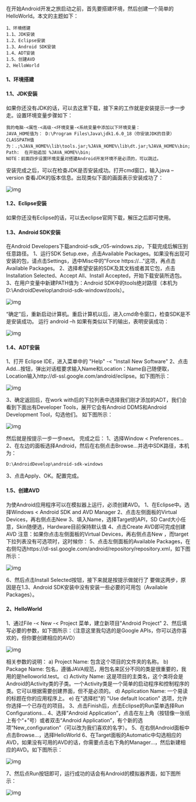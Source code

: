 在开始Android开发之旅启动之前，首先要搭建环境，然后创建一个简单的HelloWorld。本文的主题如下：
```  
1、环境搭建
1.1、JDK安装
1.2、Eclipse安装
1.3、Android SDK安装
1.4、ADT安装
1.5、创建AVD
2、HelloWorld
```
#### 1、环境搭建
#### 1.1、JDK安装
如果你还没有JDK的话，可以去这里下载，接下来的工作就是安装提示一步一步走。设置环境变量步骤如下：
```  
我的电脑-<属性-<高级-<环境变量-<系统变量中添加以下环境变量：
JAVA_HOME值为： D:\Program Files\Java\jdk1.6.0_18（你安装JDK的目录）
CLASSPATH值为：.;%JAVA_HOME%\lib\tools.jar;%JAVA_HOME%\lib\dt.jar;%JAVA_HOME%\bin;
Path:  在开始追加 %JAVA_HOME%\bin;
NOTE：前面四步设置环境变量对搭建Android开发环境不是必须的，可以跳过。
```
安装完成之后，可以在检查JDK是否安装成功。打开cmd窗口，输入java –version 查看JDK的版本信息。出现类似下面的画面表示安装成功了：

![img](http://emanual.github.io/md-android/img/basic_env/01_jdk.jpg)  
 
#### 1.2、Eclipse安装
如果你还没有Eclipse的话，可以去eclipse官网下载，解压之后即可使用。
#### 1.3、Android SDK安装
在Android Developers下载android-sdk_r05-windows.zip，下载完成后解压到任意路径。
1、运行SDK Setup.exe，点击Available Packages。如果没有出现可安装的包，请点击Settings，选中Misc中的"Force https://..."这项，再点击Available Packages。
2、选择希望安装的SDK及其文档或者其它包，点击Installation Selected、Accept All、Install Accepted，开始下载安装所选包。
3、在用户变量中新建PATH值为：Android SDK中的tools绝对路径（本机为D:\AndroidDevelop\android-sdk-windows\tools）。

![img](http://emanual.github.io/md-android/img/basic_env/01_sdk.jpg)  

“确定”后，重新启动计算机。重启计算机以后，进入cmd命令窗口，检查SDK是不是安装成功。 
运行 android –h 如果有类似以下的输出，表明安装成功：

![img](http://emanual.github.io/md-android/img/basic_env/01_sdk2.jpg) 

#### 1.4、ADT安装
1、打开 Eclipse IDE，进入菜单中的 "Help" -< "Install New Software"
2、点击Add...按钮，弹出对话框要求输入Name和Location：Name自己随便取，Location输入http://dl-ssl.google.com/android/eclipse。如下图所示：

![img](http://emanual.github.io/md-android/img/basic_env/01_sdk3.jpg) 

3、确定返回后，在work with后的下拉列表中选择我们刚才添加的ADT，我们会看到下面出有Developer Tools，展开它会有Android DDMS和Android Development Tool，勾选他们。 如下图所示：

![img](http://emanual.github.io/md-android/img/basic_env/01_sdk4.jpg) 

然后就是按提示一步一步next。
完成之后：
1、选择Window < Preferences...
2、在左边的面板选择Android，然后在右侧点击Browse...并选中SDK路径，本机为： 
```  
D:\AndroidDevelop\android-sdk-windows
```
3、点击Apply、OK。配置完成。
#### 1.5、创建AVD
为使Android应用程序可以在模拟器上运行，必须创建AVD。
1、在Eclipse中。选择Windows < Android SDK and AVD Manager
2、点击左侧面板的Virtual Devices，再右侧点击New
3、填入Name，选择Target的API，SD Card大小任意，Skin随便选，Hardware目前保持默认值 
4、点击Create AVD即可完成创建AVD
注意：如果你点击左侧面板的Virtual Devices，再右侧点击New ，而target下拉列表没有可选项时，这时候你：
5、点击左侧面板的Available Packages，在右侧勾选https://dl-ssl.google.com/android/repository/repository.xml，如下图所示：

![img](http://emanual.github.io/md-android/img/basic_env/01_sdk5.jpg) 
  
6、然后点击Install Selected按钮，接下来就是按提示做就行了
要做这两步，原因是在1.3、Android SDK安装中没有安装一些必要的可用包（Available Packages）。
#### 2、HelloWorld
1、通过File -< New -< Project 菜单，建立新项目"Android Project"
2、然后填写必要的参数，如下图所示：（注意这里我勾选的是Google APIs，你可以选你喜欢的，但你要创建相应的AVD）

![img](http://emanual.github.io/md-android/img/basic_env/01_sdk6.jpg) 

相关参数的说明：
a) Project Name: 包含这个项目的文件夹的名称。
b) Package Name: 包名，遵循JAVA规范，用包名来区分不同的类是很重要的，我用的是helloworld.test。
c) Activity Name: 这是项目的主类名，这个类将会是Android的Activity类的子类。一个Activity类是一个简单的启动程序和控制程序的类。它可以根据需要创建界面，但不是必须的。
d) Application Name: 一个易读的标题在你的应用程序上。
e) 在"选择栏"的 "Use default location" 选项，允许你选择一个已存在的项目。 
3、点击Finish后，点击Eclipse的Run菜单选择Run Configurations…
4、选择“Android Application”，点击在左上角（按钮像一张纸上有个“+”号）或者双击“Android Application”，有个新的选项“New_configuration”（可以改为我们喜欢的名字）。
5、在右侧Android面板中点击Browse…，选择HelloWorld
6、在Target面板的Automatic中勾选相应的AVD，如果没有可用的AVD的话，你需要点击右下角的Manager…，然后新建相应的AVD。如下图所示：

![img](http://emanual.github.io/md-android/img/basic_env/01_sdk7.jpg) 
 
7、然后点Run按钮即可，运行成功的话会有Android的模拟器界面，如下图所示：


![img](http://emanual.github.io/md-android/img/basic_env/01_sdk8.jpg) 